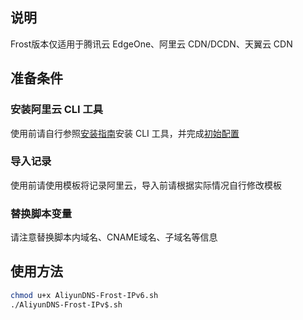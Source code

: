 ## 说明
Frost版本仅适用于腾讯云 EdgeOne、阿里云 CDN/DCDN、天翼云 CDN

## 准备条件
### 安装阿里云 CLI 工具
使用前请自行参照[安装指南](https://help.aliyun.com/document_detail/121988.html)安装 CLI 工具，并完成[初始配置](https://help.aliyun.com/document_detail/121258.html)

### 导入记录
使用前请使用模板将记录阿里云，导入前请根据实际情况自行修改模板

### 替换脚本变量
请注意替换脚本内域名、CNAME域名、子域名等信息

## 使用方法
```bash
chmod u+x AliyunDNS-Frost-IPv6.sh
./AliyunDNS-Frost-IPv$.sh
```
